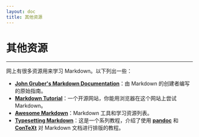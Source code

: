 ```yaml
---
layout: doc
title: 其他资源
---
```

# 其他资源

----

网上有很多资源用来学习 Markdown。以下列出一些：

- [**John Gruber's Markdown Documentation**][p:md-doc]：由 Markdown 的创建者编写的原始指南。
- [**Markdown Tutorial**][p:md-tutorial]：一个开源网站，你能用浏览器在这个网站上尝试 Markdown。
- [**Awesome Markdown**][p:awesome-markdown]：Markdown 工具和学习资源列表。
- [**Typesetting Markdown**][p:typesetting-markdown]：这是一个系列教程，介绍了使用 [**pandoc**][p:pandoc] 和 [**ConTeXt**][p:context] 对 Markdown 文档进行排版的教程。

[p:md-doc]: https://daringfireball.net/projects/markdown
[p:md-tutorial]: https://www.markdowntutorial.com
[p:awesome-markdown]: https://github.com/mundimark/awesome-markdown
[p:typesetting-markdown]: https://dave.autonoma.ca/blog/2019/05/22/typesetting-markdown-part-1
[p:pandoc]: https://pandoc.org
[p:context]: https://contextgarden.net
